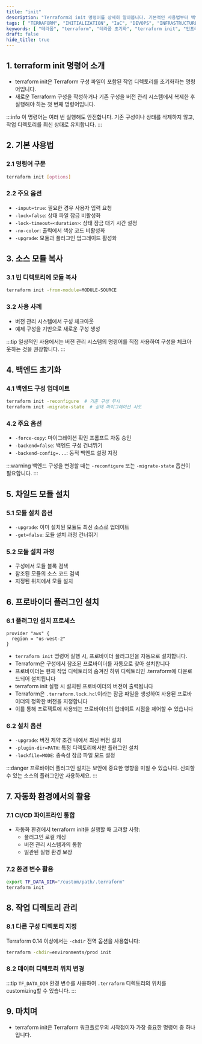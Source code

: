 ```yaml
---
title: "init"
description: "Terraform의 init 명령어를 상세히 알아봅니다. 기본적인 사용법부터 백엔드 초기화, 프로바이더 설치, 자동화 환경에서의 활용까지 실무에서 필요한 모든 내용을 다룹니다."
tags: [ "TERRAFORM", "INITIALIZATION", "IaC", "DEVOPS", "INFRASTRUCTURE", "CLOUD" ]
keywords: [ "테라폼", "terraform", "테라폼 초기화", "terraform init", "인프라 as 코드", "IaC", "Infrastructure as Code", "데브옵스", "DevOps", "클라우드", "cloud", "백엔드", "프로바이더" ]
draft: false
hide_title: true
---
```


## 1. terraform init 명령어 소개

- terraform init은 Terraform 구성 파일이 포함된 작업 디렉토리를 초기화하는 명령어입니다.
- 새로운 Terraform 구성을 작성하거나 기존 구성을 버전 관리 시스템에서 복제한 후 실행해야 하는 첫 번째 명령어입니다.

:::info
이 명령어는 여러 번 실행해도 안전합니다. 기존 구성이나 상태를 삭제하지 않고, 작업 디렉토리를 최신 상태로 유지합니다.
:::

## 2. 기본 사용법

### 2.1 명령어 구문

```bash
terraform init [options]
```

### 2.2 주요 옵션

- `-input=true`: 필요한 경우 사용자 입력 요청
- `-lock=false`: 상태 파일 잠금 비활성화
- `-lock-timeout=<duration>`: 상태 잠금 대기 시간 설정
- `-no-color`: 출력에서 색상 코드 비활성화
- `-upgrade`: 모듈과 플러그인 업그레이드 활성화

## 3. 소스 모듈 복사

### 3.1 빈 디렉토리에 모듈 복사

```bash
terraform init -from-module=MODULE-SOURCE
```

### 3.2 사용 사례

- 버전 관리 시스템에서 구성 체크아웃
- 예제 구성을 기반으로 새로운 구성 생성

:::tip
일상적인 사용에서는 버전 관리 시스템의 명령어를 직접 사용하여 구성을 체크아웃하는 것을 권장합니다.
:::

## 4. 백엔드 초기화

### 4.1 백엔드 구성 업데이트

```bash
terraform init -reconfigure  # 기존 구성 무시
terraform init -migrate-state  # 상태 마이그레이션 시도
```

### 4.2 주요 옵션

- `-force-copy`: 마이그레이션 확인 프롬프트 자동 승인
- `-backend=false`: 백엔드 구성 건너뛰기
- `-backend-config=...`: 동적 백엔드 설정 지정

:::warning
백엔드 구성을 변경할 때는 `-reconfigure` 또는 `-migrate-state` 옵션이 필요합니다.
:::

## 5. 차일드 모듈 설치

### 5.1 모듈 설치 옵션

- `-upgrade`: 이미 설치된 모듈도 최신 소스로 업데이트
- `-get=false`: 모듈 설치 과정 건너뛰기

### 5.2 모듈 설치 과정

- 구성에서 모듈 블록 검색
- 참조된 모듈의 소스 코드 검색
- 지정된 위치에서 모듈 설치

## 6. 프로바이더 플러그인 설치

### 6.1 플러그인 설치 프로세스

```hcl
provider "aws" {
  region = "us-west-2"
}
```

- `terraform init` 명령어 실행 시, 프로바이더 플러그인을 자동으로 설치합니다.
- Terraform은 구성에서 참조된 프로바이더를 자동으로 찾아 설치합니다
- 프로바이더는 현재 작업 디렉토리의 숨겨진 하위 디렉토리인 .terraform에 다운로드되어 설치됩니다
- terraform init 실행 시 설치된 프로바이더의 버전이 출력됩니다
- Terraform은 `.terraform.lock.hcl`이라는 잠금 파일을 생성하여 사용된 프로바이더의 정확한 버전을 지정합니다
- 이를 통해 프로젝트에 사용되는 프로바이더의 업데이트 시점을 제어할 수 있습니다

### 6.2 설치 옵션

- `-upgrade`: 버전 제약 조건 내에서 최신 버전 설치
- `-plugin-dir=PATH`: 특정 디렉토리에서만 플러그인 설치
- `-lockfile=MODE`: 종속성 잠금 파일 모드 설정

:::danger
프로바이더 플러그인 설치는 보안에 중요한 영향을 미칠 수 있습니다. 신뢰할 수 있는 소스의 플러그인만 사용하세요.
:::

## 7. 자동화 환경에서의 활용

### 7.1 CI/CD 파이프라인 통합

- 자동화 환경에서 terraform init을 실행할 때 고려할 사항:
	- 플러그인 로컬 캐싱
	- 버전 관리 시스템과의 통합
	- 일관된 실행 환경 보장

### 7.2 환경 변수 활용

```bash
export TF_DATA_DIR="/custom/path/.terraform"
terraform init
```

## 8. 작업 디렉토리 관리

### 8.1 다른 구성 디렉토리 지정

Terraform 0.14 이상에서는 `-chdir` 전역 옵션을 사용합니다:

```bash
terraform -chdir=environments/prod init
```

### 8.2 데이터 디렉토리 위치 변경

:::tip
`TF_DATA_DIR` 환경 변수를 사용하여 `.terraform` 디렉토리의 위치를 customizing할 수 있습니다.
:::

## 9. 마치며

- terraform init은 Terraform 워크플로우의 시작점이자 가장 중요한 명령어 중 하나입니다. 